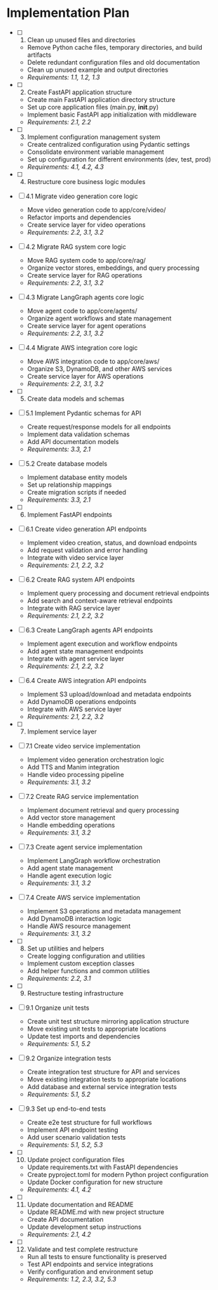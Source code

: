 # Implementation Plan

- [ ] 1. Clean up unused files and directories
  - Remove Python cache files, temporary directories, and build artifacts
  - Delete redundant configuration files and old documentation
  - Clean up unused example and output directories
  - _Requirements: 1.1, 1.2, 1.3_

- [ ] 2. Create FastAPI application structure
  - Create main FastAPI application directory structure
  - Set up core application files (main.py, __init__.py)
  - Implement basic FastAPI app initialization with middleware
  - _Requirements: 2.1, 2.2_

- [ ] 3. Implement configuration management system
  - Create centralized configuration using Pydantic settings
  - Consolidate environment variable management
  - Set up configuration for different environments (dev, test, prod)
  - _Requirements: 4.1, 4.2, 4.3_

- [ ] 4. Restructure core business logic modules
- [ ] 4.1 Migrate video generation core logic
  - Move video generation code to app/core/video/
  - Refactor imports and dependencies
  - Create service layer for video operations
  - _Requirements: 2.2, 3.1, 3.2_

- [ ] 4.2 Migrate RAG system core logic
  - Move RAG system code to app/core/rag/
  - Organize vector stores, embeddings, and query processing
  - Create service layer for RAG operations
  - _Requirements: 2.2, 3.1, 3.2_

- [ ] 4.3 Migrate LangGraph agents core logic
  - Move agent code to app/core/agents/
  - Organize agent workflows and state management
  - Create service layer for agent operations
  - _Requirements: 2.2, 3.1, 3.2_

- [ ] 4.4 Migrate AWS integration core logic
  - Move AWS integration code to app/core/aws/
  - Organize S3, DynamoDB, and other AWS services
  - Create service layer for AWS operations
  - _Requirements: 2.2, 3.1, 3.2_

- [ ] 5. Create data models and schemas
- [ ] 5.1 Implement Pydantic schemas for API
  - Create request/response models for all endpoints
  - Implement data validation schemas
  - Add API documentation models
  - _Requirements: 3.3, 2.1_

- [ ] 5.2 Create database models
  - Implement database entity models
  - Set up relationship mappings
  - Create migration scripts if needed
  - _Requirements: 3.3, 2.1_

- [ ] 6. Implement FastAPI endpoints
- [ ] 6.1 Create video generation API endpoints
  - Implement video creation, status, and download endpoints
  - Add request validation and error handling
  - Integrate with video service layer
  - _Requirements: 2.1, 2.2, 3.2_

- [ ] 6.2 Create RAG system API endpoints
  - Implement query processing and document retrieval endpoints
  - Add search and context-aware retrieval endpoints
  - Integrate with RAG service layer
  - _Requirements: 2.1, 2.2, 3.2_

- [ ] 6.3 Create LangGraph agents API endpoints
  - Implement agent execution and workflow endpoints
  - Add agent state management endpoints
  - Integrate with agent service layer
  - _Requirements: 2.1, 2.2, 3.2_

- [ ] 6.4 Create AWS integration API endpoints
  - Implement S3 upload/download and metadata endpoints
  - Add DynamoDB operations endpoints
  - Integrate with AWS service layer
  - _Requirements: 2.1, 2.2, 3.2_

- [ ] 7. Implement service layer
- [ ] 7.1 Create video service implementation
  - Implement video generation orchestration logic
  - Add TTS and Manim integration
  - Handle video processing pipeline
  - _Requirements: 3.1, 3.2_

- [ ] 7.2 Create RAG service implementation
  - Implement document retrieval and query processing
  - Add vector store management
  - Handle embedding operations
  - _Requirements: 3.1, 3.2_

- [ ] 7.3 Create agent service implementation
  - Implement LangGraph workflow orchestration
  - Add agent state management
  - Handle agent execution logic
  - _Requirements: 3.1, 3.2_

- [ ] 7.4 Create AWS service implementation
  - Implement S3 operations and metadata management
  - Add DynamoDB interaction logic
  - Handle AWS resource management
  - _Requirements: 3.1, 3.2_

- [ ] 8. Set up utilities and helpers
  - Create logging configuration and utilities
  - Implement custom exception classes
  - Add helper functions and common utilities
  - _Requirements: 2.2, 3.1_

- [ ] 9. Restructure testing infrastructure
- [ ] 9.1 Organize unit tests
  - Create unit test structure mirroring application structure
  - Move existing unit tests to appropriate locations
  - Update test imports and dependencies
  - _Requirements: 5.1, 5.2_

- [ ] 9.2 Organize integration tests
  - Create integration test structure for API and services
  - Move existing integration tests to appropriate locations
  - Add database and external service integration tests
  - _Requirements: 5.1, 5.2_

- [ ] 9.3 Set up end-to-end tests
  - Create e2e test structure for full workflows
  - Implement API endpoint testing
  - Add user scenario validation tests
  - _Requirements: 5.1, 5.2, 5.3_

- [ ] 10. Update project configuration files
  - Update requirements.txt with FastAPI dependencies
  - Create pyproject.toml for modern Python project configuration
  - Update Docker configuration for new structure
  - _Requirements: 4.1, 4.2_

- [ ] 11. Update documentation and README
  - Update README.md with new project structure
  - Create API documentation
  - Update development setup instructions
  - _Requirements: 2.1, 4.2_

- [ ] 12. Validate and test complete restructure
  - Run all tests to ensure functionality is preserved
  - Test API endpoints and service integrations
  - Verify configuration and environment setup
  - _Requirements: 1.2, 2.3, 3.2, 5.3_